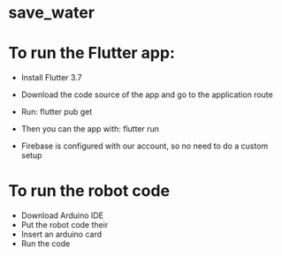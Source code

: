 # save_water

# To run the Flutter app:
- Install Flutter 3.7
- Download the code source of the app and go to the application route
- Run: flutter pub get
- Then you can the app with: flutter run

- Firebase is configured with our account, so no need to do a custom setup

# To run the robot code
- Download Arduino IDE
- Put the robot code their
- Insert an arduino card
- Run the code